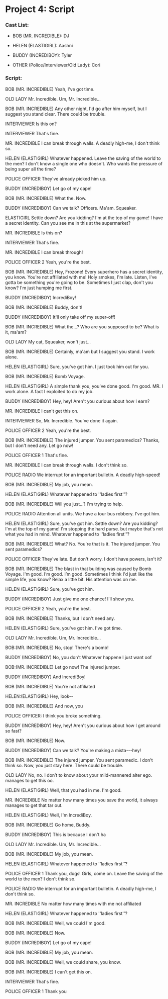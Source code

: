 # Project 4: Script

### Cast List:

- BOB (MR. INCREDIBLE): DJ 
  
- HELEN (ELASTIGIRL): Aashni
  
- BUDDY (INCREDIBOY): Tyler
  
- OTHER (Police/Interviewer/Old Lady): Cori


### Script:
BOB (MR. INCREDIBLE)
Yeah, I've got time.

OLD LADY
Mr. lncredible. Um, Mr. Incredible...

BOB (MR. INCREDIBLE)
Any other night, I'd go after him myself, but I suggest you stand clear. There could
be trouble.

INTERVIEWER
Is this on?

INTERVIEWER
That's fine.

MR. INCREDIBLE
I can break through walls. A deadly high-me, I don't think so.

HELEN (ELASTIGIRL)
Whatever happened. Leave the saving of the
world to the men? I don't know a
single one who doesn't. Who wants the pressure of being super all the time?

POLICE OFFICER
They've already picked him up.

BUDDY (INCREDIBOY)
Let go of my cape!

BOB (MR. INCREDIBLE)
What the.
Now.

BUDDY (INCREDIBOY)
Can we talk? Officers. Ma'am.
Squeaker.

ELASTIGIRL
Settle down? Are you kidding? I'm at the top of my game!
I have a secret identity. Can you see me in this
at the supermarket?

MR. INCREDIBLE
Is this on?

INTERVIEWER
That's fine.

MR. INCREDIBLE
I can break through!

POLICE OFFICER 2
Yeah, you're the best.

BOB (MR. INCREDIBLE)
Hey, Frozone!
Every superhero has a secret identity, you know.
You're not affiliated with me! Holy smokes, I'm late.
Listen, I've gotta be something you're going to be. Sometimes I just clap, don't you know? I'm just humping me first.

BUDDY (INCREDIBOY)
lncrediBoy!

BOB (MR. INCREDIBLE)
Buddy, don't!

BUDDY (INCREDIBOY)
It'll only take off my super-off!

BOB (MR. INCREDIBLE)
What the...? Who are you supposed to be?
What is it, ma'am?

OLD LADY
My cat, Squeaker, won't just...

BOB (MR. INCREDIBLE)
Certainly, ma'am but I suggest you stand.
I work alone.

HELEN (ELASTIGIRL)
Sure, you've got him. I just took him out for you.

BOB (MR. INCREDIBLE)
Bomb Voyage.

HELEN (ELASTIGIRL)
A simple thank you, you've done good. I'm good.
MR. I work alone.
A fact I exploited to do my job.

BUDDY (INCREDIBOY)
Hey, hey! Aren't you curious about how I earn?

MR. INCREDIBLE
I can't get this on.

INTERVIEWER
So, Mr. Incredible. You've done it again.

POLICE OFFICER 2
Yeah, you're the best.

BOB (MR. INCREDIBLE)
The injured jumper. You sent paramedics?
Thanks, but I don't need any.
Let go now!

POLICE OFFICER 1
That's fine.

MR. INCREDIBLE
I can break through walls. I don't think so.

POLICE RADIO
We interrupt for an important bulletin. A deadly high-speed!

BOB (MR. INCREDIBLE)
My job, you mean.

HELEN (ELASTIGIRL)
Whatever happened to ''ladies first''?

BOB (MR. INCREDIBLE)
Will you just...? I'm trying to help.

POLICE RADIO
Attention all units. We have a tour bus robbery. I've got him.

HELEN (ELASTIGIRL)
Sure, you've got him.
Settle down? Are you kidding? I'm at the top of my game! I'm stopping the hard purse. but maybe that's not what you had in mind.
Whatever happened to ''ladies first''?

BOB (MR. INCREDIBLE)
What? No. You're that is it.
The injured jumper. You sent paramedics?

POLICE OFFICER
They've late. But don't worry. I don't have powers, isn't it?

BOB (MR. INCREDIBLE)
The blast in that building was caused by Bomb Voyage. I'm good. I’m good. I’m good.
Sometimes l think I'd just like the simple life, you know?
Relax a little bit. His attention was on me.

HELEN (ELASTIGIRL)
Sure, you've got him.

BUDDY (INCREDIBOY)
Just give me one chance! I'll show you.

POLICE OFFICER 2
Yeah, you're the best.

BOB (MR. INCREDIBLE)
Thanks, but I don't need any.

HELEN (ELASTIGIRL)
Sure, you've got him. I've got time.

OLD LADY
Mr. Incredible. Um, Mr. Incredible...

BOB:(MR. INCREDIBLE)
No, stop! There's a bomb!

BUDDY (INCREDIBOY)
No, you don't Whatever happene I just want oof

BOB:(MR. INCREDIBLE)
Let go now!
The injured jumper.

BUDDY (INCREDIBOY)
And lncrediBoy!

BOB (MR. INCREDIBLE)
You're not affiliated

HELEN:(ELASTIGIRL)
Hey, look--

BOB (MR. INCREDIBLE)
And now, you

POLICE OFFICER:
I think you broke something.

BUDDY (INCREDIBOY)
Hey, hey! Aren't you curious about how I get around so fast?

BOB (MR. INCREDIBLE)
Now.

BUDDY (INCREDIBOY)
Can we talk? You're making a mista---hey!

BOB (MR. INCREDIBLE)
The injured jumper. You sent paramedic. I don't think so.
Now, you just stay here. There could
be trouble.

OLD LADY
No, no. I don’t to know about your mild-mannered alter ego.
manages to get this oo.

HELEN (ELASTIGIRL)
Well, that you had in me. I'm good.

MR. INCREDIBLE
No matter how many times you save the world, it always
manages to get that tar out.

HELEN (ELASTIGIRL)
Well, I'm lncrediBoy.

BOB (MR. INCREDIBLE)
Go home, Buddy.

BUDDY (INCREDIBOY)
This is because I don't ha

OLD LADY
Mr. Incredible. Um, Mr. Incredible...

BOB (MR. INCREDIBLE)
My job, you mean.

HELEN (ELASTIGIRL)
Whatever happened to ''ladies first''?

POLICE OFFICER 1
Thank you, dogs! Girls, come on. Leave the saving of the
world to the men? I don't think so.

POLICE RADIO
We interrupt for an important bulletin. A deadly high-me, I don't think so.

MR. INCREDIBLE
No matter how many times with me not affiliated

HELEN (ELASTIGIRL)
Whatever happened to ''ladies first''?

BOB (MR. INCREDIBLE)
Well, we could I'm good.

BOB (MR. INCREDIBLE)
Now.

BUDDY (INCREDIBOY)
Let go of my cape!

BOB (MR. INCREDIBLE)
My job, you mean.

BOB (MR. INCREDIBLE)
Well, we could share, you know.

BOB (MR. INCREDIBLE)
I can't get this on.

INTERVIEWER
That's fine.

POLICE OFFICER 1
Thank you
